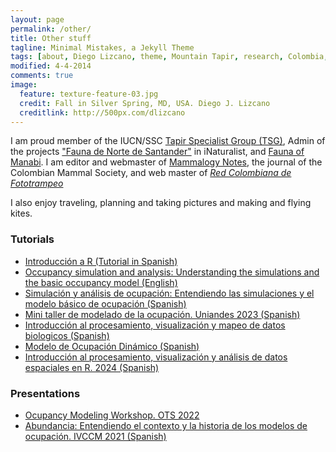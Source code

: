 ```yaml
---
layout: page
permalink: /other/
title: Other stuff
tagline: Minimal Mistakes, a Jekyll Theme
tags: [about, Diego Lizcano, theme, Mountain Tapir, research, Colombia, Paramo]
modified: 4-4-2014
comments: true
image:
  feature: texture-feature-03.jpg
  credit: Fall in Silver Spring, MD, USA. Diego J. Lizcano
  creditlink: http://500px.com/dlizcano
---
```

I am proud member of the IUCN/SSC [Tapir Specialist Group (TSG)](http://www.tapirs.org/), Admin of the projects ["Fauna de Norte de Santander"](http://www.inaturalist.org/projects/fauna-de-norte-de-santander) in iNaturalist, and [Fauna of Manabi](https://faunamanabi.github.io/). I am editor and webmaster of [Mammalogy Notes](https://mammalogynotes.org), the journal of the Colombian Mammal Society, and web master of [_Red Colombiana de Fototrampeo_](https://redfototrampeo.netlify.app/)
  
I also enjoy traveling, planning and taking pictures and making and flying kites.  

### Tutorials  
  
- [Introducción a R (Tutorial in Spanish)](https://dlizcano.github.io/IntroR/)
- [Occupancy simulation and analysis: Understanding the simulations and the basic occupancy model (English)](https://dlizcano.github.io/occu_book/)
- [Simulación y análisis de ocupación: Entendiendo las simulaciones y el modelo básico de ocupación (Spanish)](https://dlizcano.github.io/IntroOccuBook/)
- [Mini taller de modelado de la ocupación. Uniandes 2023 (Spanish)](https://dlizcano.github.io/Uniandes/)
- [Introducción al procesamiento, visualización y mapeo de datos biologicos (Spanish)](https://dlizcano.github.io/Intro_R_espacial_light/)
- [Modelo de Ocupación Dinámico (Spanish)](https://dlizcano.github.io/dynamic-occu/index.html)
- [Introducción al procesamiento, visualización y análisis de datos espaciales en R. 2024 (Spanish)](https://dlizcano.github.io/spatialdata_lite/)

### Presentations  
  
- [Ocupancy Modeling Workshop. OTS 2022](https://dlizcano.github.io/OTS/Occupancy.html)
- [Abundancia: Entendiendo el contexto y la historia de los modelos de ocupación. IVCCM 2021 (Spanish)](https://dlizcano.github.io/IntroOccuPresent/index_ivccm.html)